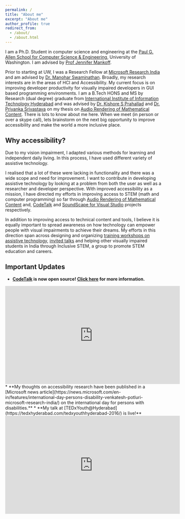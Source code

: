 ```yaml
---
permalink: /
title: "About me"
excerpt: "About me"
author_profile: true
redirect_from: 
  - /about/
  - /about.html
---
```

I am a Ph.D. Student in computer science and engineering at the [Paul G. Allen School for Computer Science & Engineering](https://www.cs.washington.edu), University of Washington. I am advised by [Prof Jennifer Mankoff](https://make4all.org/portfolio/jennifer-mankoff/).

Prior to starting at UW, I was a Research Fellow at [Microsoft Research India](https://www.microsoft.com/en-us/research/lab/microsoft-research-india/) and am advised by [Dr. Manohar Swaminathan](https://www.microsoft.com/en-us/research/people/swmanohmicrosoft-com/). Broadly, my research interests are in the areas of HCI and Accessibility. My current focus is on improving developer productivity for visually impaired developers in GUI based programming environments. I am a B.Tech HONS and MS by Research (dual degree) graduate from [International Institute of Information Technology Hyderabad](https://www.iiit.ac.in) and was advised by [Dr. Kishore S Prahallad](https://sites.google.com/site/kishoreprahallad/) and [Dr. Priyanka Srivastava](https://faculty.iiit.ac.in/~priyanka.srivastava/) on my thesis on [Audio Rendering of Mathematical Content](files/ms_thesis.pdf). There is lots to know about me here. When we meet (in person or over a skype call), lets brainstorm on the next big opportunity to improve accessibility and make the world a more inclusive place.

## Why accessibility?
Due to my vision impairment, I adapted various methods for learning and independent daily living. In this process, I have used different variety of assistive technology.

I realised that a lot of these were lacking in functionality and there was a wide scope and need for improvement. I want to contribute in developing assistive technology by looking at a problem from both the user as well as a researcher and developer perspective. With improved accessibility as a mission, I have directed my efforts in improving access to STEM (math and computer programming) so far through [Audio Rendering of Mathematical Content](/projects/math) and, [CodeTalk](/projects/codetalk) and [SoundScape for Visual Studio](projects/soundscape) projects respectively.

In addition to improving access to technical content and tools, I believe it is equally important to spread awareness on how technology can empower people with visual impairments to achieve their dreams. My efforts in this direction span across designing and organizing [training workshops on assistive technology](workshops/), [invited talks](talks/) and helping other visually impaired students in India through Inclusive STEM, a group to promote STEM education and careers.

## Important Updates

* **[CodeTalk](/projects/codetalk) is now open source! [Click here](https://www.microsoft.com/en-us/research/blog/codetalk-rethinking-ide-accessibility/) for more information.** <br/>  
<iframe width="560" height="315" src="https://www.youtube.com/embed/ttkNYaPwn6E?rel=0" frameborder="0" gesture="media" allow="encrypted-media" allowfullscreen></iframe>
* **My  thoughts on accessibility research have been published in a [Microsoft news article](https://news.microsoft.com/en-in/features/international-day-persons-disability-venkatesh-potluri-microsoft-research-india/) on the international day for persons with disabilities.**
* **My talk at [TEDxYouth@Hyderabad](https://tedxhyderabad.com/tedxyouthhyderabad-2016/) is live!**
<br/>
<iframe width="560" height="315" src="https://www.youtube.com/embed/BgMZ6R7RRlI?rel=0" frameborder="0" allowfullscreen></iframe>
